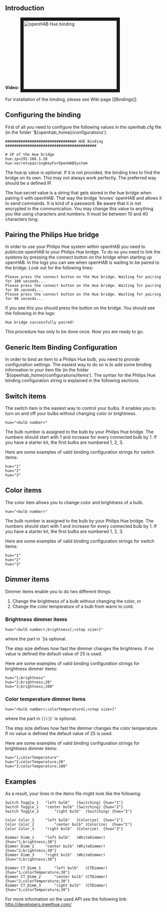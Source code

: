## Introduction
**Video:**
<a href="http://www.youtube.com/watch?feature=player_embedded&v=Q4_LkXIRBWc" target="_blank"><img src="http://img.youtube.com/vi/Q4_LkXIRBWc/0.jpg" alt="openHAB Hue binding" width="300" height="220" border="10" /></a>

For installation of the binding, please see Wiki page [[Bindings]].

## Configuring the binding

First of all you need to configure the following values in the openhab.cfg file (in the folder '${openhab_home}/configurations'). 

    ################################ HUE Binding #########################################
    
    # IP of the Hue bridge
    hue:ip=192.168.1.28
    hue:secret=pairingKeyForOpenHABSystem

The hue:ip value is optional. If it is not provided, the binding tries to find the bridge on its own. This may not always work perfectly. The preferred way should be a defined IP.

The hue:secret value is a string that gets stored in the hue bridge when pairing it with openHAB. That way the bridge 'knows' openHAB and allows it to send commands. It is kind of a password. Be aware that it is not encrypted in the communication. You may change this value to anything you like using characters and numbers. It must be between 10 and 40 characters long.

## Pairing the Philips Hue bridge

In order to use your Philips Hue system within openHAB you need to publicize openHAB to your Philips Hue bridge. To do so you need to link the systems by pressing the connect button on the bridge when starting up openHAB. In the logs you can see when openHAB is waiting to be paired to the bridge. Look out for the following lines:

    Please press the connect button on the Hue bridge. Waiting for pairing for 100 seconds...
    Please press the connect button on the Hue bridge. Waiting for pairing for 99 seconds...
    Please press the connect button on the Hue bridge. Waiting for pairing for 98 seconds...

If you see this you should press the button on the bridge. You should see the following in the logs:

    Hue bridge successfully paired!

This procedure has only to be done once. Now you are ready to go.

## Generic Item Binding Configuration

In order to bind an item to a Philips Hue bulb, you need to provide configuration settings. The easiest way to do so is to add some binding information in your item file (in the folder '${openhab_home}/configurations/items'). The syntax for the Philips Hue binding configuration string is explained in the following sections.

## Switch items

The switch item is the easiest way to control your bulbs. It enables you to turn on and off your bulbs without changing color or brightness.

    hue="<bulb number>"

The bulb number is assigned to the bulb by your Philips Hue bridge. The numbers should start with 1 and increase for every connected bulb by 1. If you have a starter kit, the first bulbs are numbered 1, 2, 3. 

Here are some examples of valid binding configuration strings for switch items:

    hue="1"
    hue="2"
    hue="3"

## Color items

The color item allows you to change color and brightness of a bulb.

    hue="<bulb number>"

The bulb number is assigned to the bulb by your Philips Hue bridge. The numbers should start with 1 and increase for every connected bulb by 1. If you have a starter kit, the first bulbs are numbered 1, 2, 3. 

Here are some examples of valid binding configuration strings for switch items:

    hue="1"
    hue="2"
    hue="3"

## Dimmer items

Dimmer items enable you to do two different things:

1. Change the brightness of a bulb without changing the color, or
1. Change the color temperature of a bulb from warm to cold.

### Brightness dimmer items

    hue="<bulb number>;brightness[;<step size>]"

where the part in `[is optional.

The step size defines how fast the dimmer changes the brightness. If no value is defined the default value of 25 is used.

Here are some examples of valid binding configuration strings for brightness dimmer items:

    hue="1;brightness"
    hue="2;brightness;20"
    hue="3;brightness;100"

### Color temperature dimmer items

    hue="<bulb number>;colorTemperature[;<step size>]"
where the part in `[](]`)` is optional.

The step size defines how fast the dimmer changes the color temperature. If no value is defined the default value of 25 is used.

Here are some examples of valid binding configuration strings for brightness dimmer items:

    hue="1;colorTemperature"
    hue="2;colorTemperature;20"
    hue="3;colorTemperature;100"

## Examples

As a result, your lines in the items file might look like the following:

    Switch Toggle_1	  "left bulb" 	(Switching)	{hue="1"}
    Switch Toggle_2	  "center bulb"	(Switching)	{hue="2"}
    Switch Toggle_3 	  "right bulb" 	(Switching)	{hue="3"}
    
    Color Color_1 	  "left bulb" 	(Colorize)	{hue="1"}
    Color Color_2         "center bulb"	(Colorize)	{hue="2"}
    Color Color_3 	  "right bulb" 	(Colorize)	{hue="3"}
    
    Dimmer Dimm_1 	  "left bulb" 	(WhiteDimmer)	{hue="1;brightness;30"}
    Dimmer Dimm_2 	  "center bulb" (WhiteDimmer)	{hue="2;brightness;30"}
    Dimmer Dimm_3 	  "right bulb" 	(WhiteDimmer)	{hue="3;brightness;30"}
    
    Dimmer CT_Dimm_1 	  "left bulb" 	(CTDimmer)	{hue="1;colorTemperature;30"}
    Dimmer CT_Dimm_2 	  "center bulb" (CTDimmer)	{hue="2;colorTemperature;30"}
    Dimmer CT_Dimm_3 	  "right bulb" 	(CTDimmer)	{hue="3;colorTemperature;30"}
    
For more information on the used API see the following link: http://developers.meethue.com/